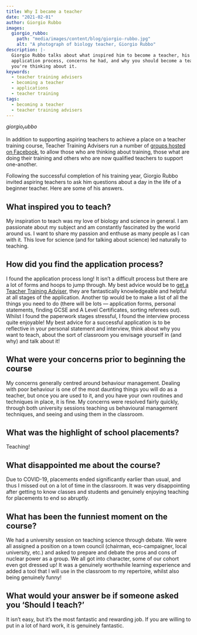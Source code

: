 ```yaml
---
title: Why I became a teacher
date: "2021-02-01"
author: Giorgio Rubbo
images:
  giorgio_rubbo:
    path: "media/images/content/blog/giorgio-rubbo.jpg"
    alt: "A photograph of biology teacher, Giorgio Rubbo"
description: |-
  Giorgio Rubbo talks about what inspired him to become a teacher, his
  application process, concerns he had, and why you should become a teacher if
  you're thinking about it.
keywords:
  - teacher training advisers
  - becoming a teacher
  - applications
  - teacher training
tags:
  - becoming a teacher
  - teacher training advisers
---
```


$giorgio_rubbo$

In addition to supporting aspiring teachers to achieve a place on a teacher training course, Teacher Training Advisers run a number of [groups hosted on Facebook](https://www.facebook.com/groups/1357146377672255), to allow those who are thinking about training, those what are doing their training and others who are now qualified teachers to support one-another.

Following the successful completion of his training year, Giorgio Rubbo invited aspiring teachers to ask him questions about a day in the life of a beginner teacher. Here are some of his answers.

## What inspired you to teach?

My inspiration to teach was my love of biology and science in general. I am passionate about my subject and am constantly fascinated by the world around us. I want to share my passion and enthuse as many people as I can with it. This love for science (and for talking about science) led naturally to teaching.

## How did you find the application process?

I found the application process long! It isn’t a difficult process but there are a lot of forms and hoops to jump through. My best advice would be to [get a Teacher Training Adviser](/tta-service), they are fantastically knowledgeable and helpful at all stages of the application. Another tip would be to make a list of all the things you need to do (there will be lots — application forms, personal statements, finding GCSE and A Level Certificates, sorting referees out). Whilst I found the paperwork stages stressful, I found the interview process quite enjoyable! My best advice for a successful application is to be reflective in your personal statement and interview, think about why you want to teach, about the sort of classroom you envisage yourself in (and why) and talk about it!

## What were your concerns prior to beginning the course

My concerns generally centred around behaviour management. Dealing with poor behaviour is one of the most daunting things you will do as a teacher, but once you are used to it, and you have your own routines and techniques in place, it is fine. My concerns were resolved fairly quickly, through both university sessions teaching us behavioural management techniques, and seeing and using them in the classroom.

## What was the highlight of school placements?

Teaching!

## What disappointed me about the course?

Due to COVID-19, placements ended significantly earlier than usual, and thus I missed out on a lot of time in the classroom. It was very disappointing after getting to know classes and students and genuinely enjoying teaching for placements to end so abruptly.

## What has been the funniest moment on the course?

We had a university session on teaching science through debate. We were all assigned a position on a town council (chairman, eco-campaigner, local university, etc.) and asked to prepare and debate the pros and cons of nuclear power as a group. We all got into character, some of our cohort even got dressed up! It was a genuinely worthwhile learning experience and added a tool that I will use in the classroom to my repertoire, whilst also being genuinely funny!

## What would your answer be if someone asked you ‘Should I teach?’

It isn’t easy, but it’s the most fantastic and rewarding job. If you are willing to put in a lot of hard work, it is genuinely fantastic.
